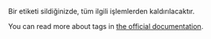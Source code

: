 Bir etiketi sildiğinizde, tüm ilgili işlemlerden kaldırılacaktır.

You can read more about tags in [the official documentation](https://firefly-iii.readthedocs.io/en/latest/concepts/tags.html).